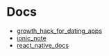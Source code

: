 Docs
====


- [growth_hack_for_dating_apps](https://github.com/yanghaoyuying/docs/blob/master/_posts/growth_hack_for_dating_apps.markdown)
- [ionic_note](https://github.com/yanghaoyuying/docs/blob/master/_posts/ionic_note.markdown)
- [react_native_docs](https://github.com/yanghaoyuying/docs/blob/master/_posts/react_native_docs.markdown)
